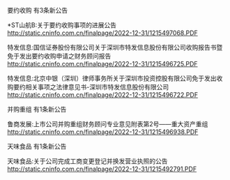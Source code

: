 要约收购 有3条新公告 

*ST山航B:关于要约收购事项的进展公告 http://static.cninfo.com.cn/finalpage/2022-12-31/1215497068.PDF 

特发信息:国信证券股份有限公司关于深圳市特发信息股份有限公司收购报告书暨免于发出要约收购申请之财务顾问报告 http://static.cninfo.com.cn/finalpage/2022-12-31/1215496725.PDF 

特发信息:北京中银（深圳）律师事务所关于深圳市投资控股有限公司免于发出收购要约相关事项之法律意见书-深圳市特发信息股份有限公司 http://static.cninfo.com.cn/finalpage/2022-12-31/1215496722.PDF 

并购重组 有1条新公告 

鲁商发展:上市公司并购重组财务顾问专业意见附表第2号——重大资产重组 http://static.cninfo.com.cn/finalpage/2022-12-31/1215496938.PDF 

天味食品 有1条新公告 

天味食品:关于公司完成工商变更登记并换发营业执照的公告 http://static.cninfo.com.cn/finalpage/2022-12-31/1215492791.PDF 

